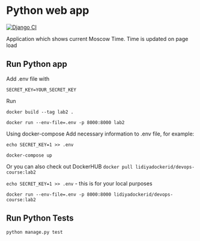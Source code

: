# Python web app

[![Django CI](https://github.com/lidaev/labs/actions/workflows/django.yml/badge.svg?branch=lab3)](https://github.com/lidaev/labs/actions/workflows/django.yml)

Application which shows current Moscow Time. Time is updated on page load

## Run Python app

Add .env file with

`SECRET_KEY=YOUR_SECRET_KEY`

Run

`docker build --tag lab2 .`

`docker run --env-file=.env -p 8000:8000 lab2`

Using docker-compose
Add necessary information to .env file, for example:

`echo SECRET_KEY=1 >> .env`

`docker-compose up`

Or you can also check out DockerHUB
`docker pull lidiyadockerid/devops-course:lab2`

`echo SECRET_KEY=1 >> .env` - this is for your local purposes

`docker run --env-file=.env -p 8000:8000 lidiyadockerid/devops-course:lab2`

## Run Python Tests

`python manage.py test`
